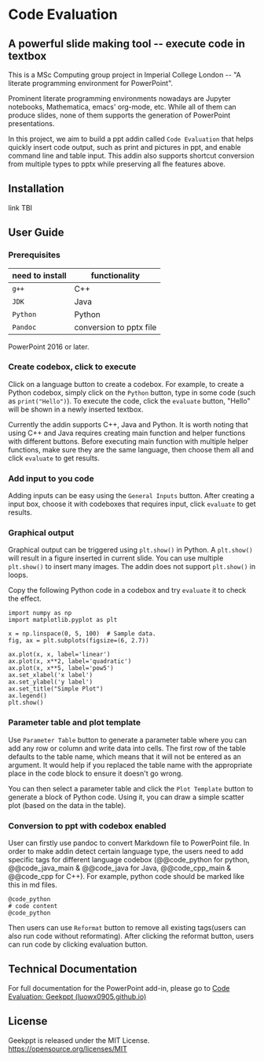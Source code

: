 # Code Evaluation

## A powerful slide making tool -- execute code in textbox

This is a MSc Computing group project in Imperial College London -- "A literate programming environment for PowerPoint". 

Prominent literate programming environments nowadays are Jupyter notebooks, Mathematica, emacs' org-mode, etc. While all of them can produce slides, none of them supports the generation of PowerPoint presentations. 

In this project, we aim to build a ppt addin called ```Code Evaluation``` that helps quickly insert code output, such as print and pictures in ppt, and enable command line and table input. This addin also supports shortcut conversion from multiple types to pptx while preserving all fhe features above.

## Installation

link TBI

## User Guide

### Prerequisites

|need to install|functionality|
|---------------|-------------|
|```g++```|C++|
|```JDK```|Java|
|```Python```|Python|
|```Pandoc```|conversion to pptx file|

PowerPoint 2016 or later. 

### Create codebox, click to execute

Click on a language button to create a codebox. For example, to create a Python codebox, simply click on the ```Python``` button, type in some code (such as ```print("Hello")```). To execute the code, click the ```evaluate``` button, "Hello" will be shown in a newly inserted textbox. 

Currently the addin supports C++, Java and Python. It is worth noting that using C++ and Java requires creating main function and helper functions with different buttons. Before executing main function with multiple helper functions, make sure they are the same language, then choose them all and click ```evaluate``` to get results. 

### Add input to you code

Adding inputs can be easy using the ```General Inputs``` button. After creating a input box, choose it with codeboxes that requires input, click ```evaluate``` to get results. 

### Graphical output

Graphical output can be triggered using ```plt.show()``` in Python. A ```plt.show()``` will result in a figure inserted in current slide. You can use multiple ```plt.show()``` to insert many images. The addin does not support ```plt.show()``` in loops.

Copy the following Python code in a codebox and try ```evaluate``` it to check the effect.

```
import numpy as np
import matplotlib.pyplot as plt

x = np.linspace(0, 5, 100)  # Sample data.
fig, ax = plt.subplots(figsize=(6, 2.7))

ax.plot(x, x, label='linear')
ax.plot(x, x**2, label='quadratic')
ax.plot(x, x**5, label='pow5') 
ax.set_xlabel('x label')
ax.set_ylabel('y label')
ax.set_title("Simple Plot")
ax.legend()
plt.show()
```

### Parameter table and plot template

Use ```Parameter Table``` button to generate a parameter table where you can add any row or column and write data into cells. The first row of the table defaults to the table name, which means that it will not be entered as an argument. It would help if you replaced the table name with the appropriate place in the code block to ensure it doesn't go wrong.

You can then select a parameter table and click the ```Plot Template``` button to generate a block of Python code. Using it, you can draw a simple scatter plot (based on the data in the table).

### Conversion to ppt with codebox enabled

User can firstly use pandoc to convert Markdown file to PowerPoint file. In order to make addin detect certain language type, the users need to add specific tags for different language codebox (@@code_python for python, @@code_java_main & @@code_java for Java, @@code_cpp_main & @@code_cpp for C++). For example, python code should be marked like this in md files.
 
```
@code_python
# code content
@code_python
```

Then users can use ```Reformat``` button to remove all existing tags(users can also run code without reformating). After clicking the reformat button, users can run code by clicking evaluation button.

## Technical Documentation

For full documentation for the PowerPoint add-in, please go to [Code Evaluation: Geekppt (luowx0905.github.io)](https://luowx0905.github.io/CodeEvaluation_doc/index.html)

## License

Geekppt is released under the MIT License. https://opensource.org/licenses/MIT
